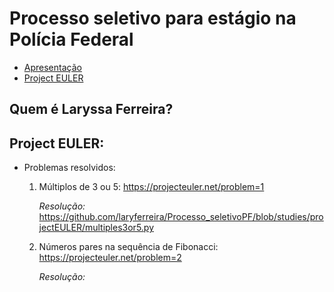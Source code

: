 # Processo seletivo para estágio na Polícia Federal

- [Apresentação](#Quem-é-Laryssa-Ferreira)
- [Project EULER](#Project-EULER)
## Quem é Laryssa Ferreira?

## Project EULER:
- Problemas resolvidos: 
  1. Múltiplos de 3 ou 5: https://projecteuler.net/problem=1 
  
     *Resolução:* https://github.com/laryferreira/Processo_seletivoPF/blob/studies/projectEULER/multiples3or5.py
  
  
  2. Números pares na sequência de Fibonacci: https://projecteuler.net/problem=2
  
      *Resolução:*
